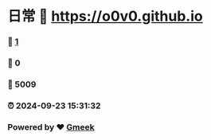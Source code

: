 # 日常 :link: https://o0v0.github.io 
### :page_facing_up: [1](https://o0v0.github.io/tag.html) 
### :speech_balloon: 0 
### :hibiscus: 5009 
### :alarm_clock: 2024-09-23 15:31:32 
### Powered by :heart: [Gmeek](https://github.com/Meekdai/Gmeek)
